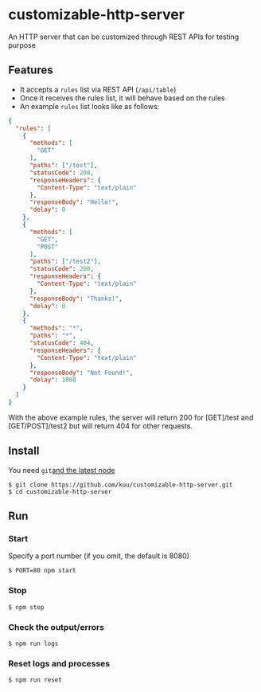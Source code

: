 # customizable-http-server
An HTTP server that can be customized through REST APIs for testing purpose

## Features

* It accepts a `rules` list via REST API (`/api/table`)
* Once it receives the rules list, it will behave based on the rules
* An example `rules` list looks like as follows:
```json
{
  "rules": [
    {
      "methods": [
        "GET"
      ],
      "paths": ["/test"],
      "statusCode": 200,
      "responseHeaders": {
        "Content-Type": "text/plain"
      },
      "responseBody": "Hello!",
      "delay": 0
    },
    {
      "methods": [
        "GET",
        "POST"
      ],
      "paths": ["/test2"],
      "statusCode": 200,
      "responseHeaders": {
        "Content-Type": "text/plain"
      },
      "responseBody": "Thanks!",
      "delay": 0
    },
    {
      "methods": "*",
      "paths": "*",
      "statusCode": 404,
      "responseHeaders": {
        "Content-Type": "text/plain"
      },
      "responseBody": "Not Found!",
      "delay": 1000
    }
  ]
}
```

With the above example rules, the server will return 200 for [GET]/test and [GET/POST]/test2 but will return 404 for other requests.

## Install
You need `git`[and the latest node](https://nodejs.org/en/)
```
$ git clone https://github.com/kuu/customizable-http-server.git
$ cd customizable-http-server
```

## Run

### Start
Specify a port number (if you omit, the default is 8080)
```
$ PORT=80 npm start
```

### Stop
```
$ npm stop
```

### Check the output/errors
```
$ npm run logs
```

### Reset logs and processes
```
$ npm run reset
```
